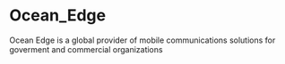 # Ocean_Edge
Ocean Edge is a global provider of mobile communications solutions for goverment and commercial organizations
